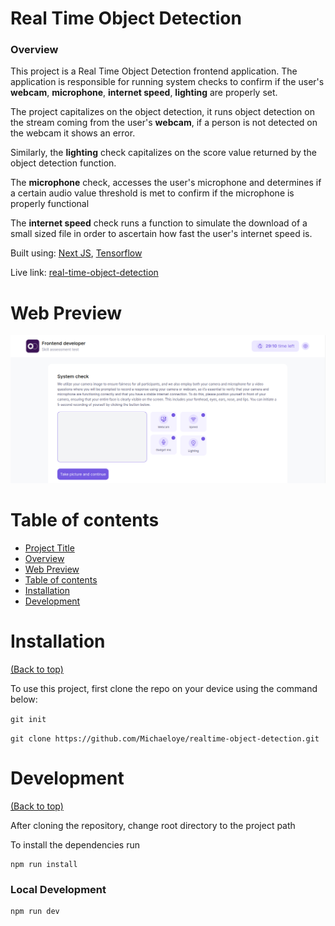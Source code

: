 # Real Time Object Detection

### Overview

This project is a Real Time Object Detection frontend application.
The application is responsible for running system checks to confirm if the user's **webcam**, **microphone**, **internet speed**, **lighting** are properly set.

The project capitalizes on the object detection, it runs object detection on the stream coming from the user's **webcam**, if a person is not detected on the webcam it shows an error.

Similarly, the **lighting** check capitalizes on the score value returned by the object detection function.

The **microphone** check, accesses the user's microphone and determines if a certain audio value threshold is met to confirm if the microphone is properly functional

The **internet speed** check runs a function to simulate the download of a small sized file in order to ascertain how fast the user's internet speed is.

Built using: [Next JS](https://nextjs.org/), [Tensorflow](https://www.tensorflow.org/)

Live link: [real-time-object-detection](https://michaeloye-realtime-object-detection.vercel.app/)

# Web Preview

![Web Preview](https://github.com/Michaeloye/realtime-object-detection/blob/main/RealObjectDetection.png)

# Table of contents

- [Project Title](#real-time-object-detection)
- [Overview](#overview)
- [Web Preview](#web-preview)
- [Table of contents](#table-of-contents)
- [Installation](#installation)
- [Development](#development)

# Installation

[(Back to top)](#table-of-contents)

To use this project, first clone the repo on your device using the command below:

`git init`

`git clone https://github.com/Michaeloye/realtime-object-detection.git`

# Development

[(Back to top)](#table-of-contents)

After cloning the repository, change root directory to the project path

To install the dependencies run

```shell
npm run install
```

### Local Development

```shell
npm run dev
```
